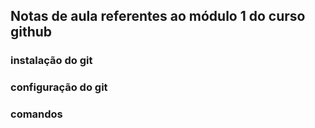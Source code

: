 ## Notas de aula referentes ao módulo 1 do curso github 

### instalação do git

### configuração do git

### comandos